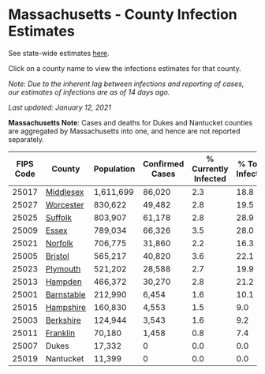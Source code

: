 # Massachusetts - County Infection Estimates

See state-wide estimates [here](/infections/us-ma).

Click on a county name to view the infections estimates for that county.

*Note: Due to the inherent lag between infections and reporting of cases, our estimates of infections are as of 14 days ago.*

*Last updated: January 12, 2021*

**Massachusetts Note**: Cases and deaths for Dukes and Nantucket counties are aggregated by Massachusetts into one, and hence are not reported separately.

|   FIPS Code |                   County |   Population |   Confirmed Cases |   % Currently Infected |   % Total Infected |
|-------------|--------------------------|--------------|-------------------|------------------------|--------------------|
|       25017 |   [Middlesex](middlesex) |    1,611,699 |            86,020 |                    2.3 |               18.8 |
|       25027 |   [Worcester](worcester) |      830,622 |            49,482 |                    2.8 |               19.5 |
|       25025 |       [Suffolk](suffolk) |      803,907 |            61,178 |                    2.8 |               28.9 |
|       25009 |           [Essex](essex) |      789,034 |            66,326 |                    3.5 |               28.0 |
|       25021 |       [Norfolk](norfolk) |      706,775 |            31,860 |                    2.2 |               16.3 |
|       25005 |       [Bristol](bristol) |      565,217 |            40,820 |                    3.6 |               22.1 |
|       25023 |     [Plymouth](plymouth) |      521,202 |            28,588 |                    2.7 |               19.9 |
|       25013 |       [Hampden](hampden) |      466,372 |            30,270 |                    2.8 |               21.2 |
|       25001 | [Barnstable](barnstable) |      212,990 |             6,454 |                    1.6 |               10.1 |
|       25015 |   [Hampshire](hampshire) |      160,830 |             4,553 |                    1.5 |                9.0 |
|       25003 |   [Berkshire](berkshire) |      124,944 |             3,543 |                    1.6 |                9.2 |
|       25011 |     [Franklin](franklin) |       70,180 |             1,458 |                    0.8 |                7.4 |
|       25007 |                    Dukes |       17,332 |                 0 |                    0.0 |                0.0 |
|       25019 |                Nantucket |       11,399 |                 0 |                    0.0 |                0.0 |